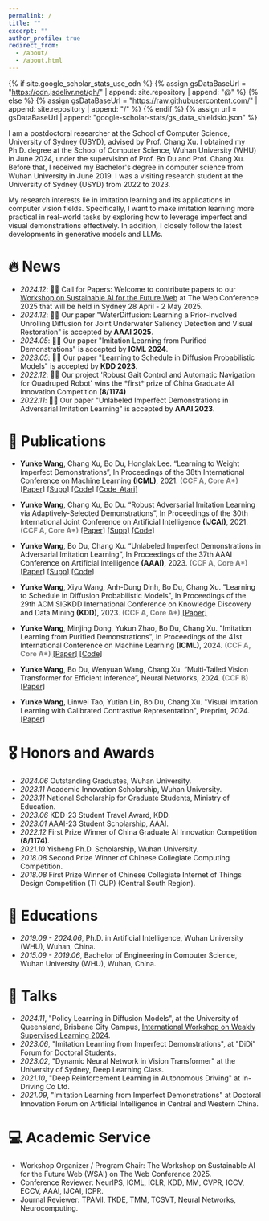 ```yaml
---
permalink: /
title: ""
excerpt: ""
author_profile: true
redirect_from: 
  - /about/
  - /about.html
---
```


{% if site.google_scholar_stats_use_cdn %}
{% assign gsDataBaseUrl = "https://cdn.jsdelivr.net/gh/" | append: site.repository | append: "@" %}
{% else %}
{% assign gsDataBaseUrl = "https://raw.githubusercontent.com/" | append: site.repository | append: "/" %}
{% endif %}
{% assign url = gsDataBaseUrl | append: "google-scholar-stats/gs_data_shieldsio.json" %}

<span class='anchor' id='about-me'></span>

I am a postdoctoral researcher at the School of Computer Science, University of Sydney (USYD), advised by Prof. Chang Xu. I obtained my Ph.D. degree at the School of Computer Science, Wuhan University (WHU) in June 2024, under the supervision of Prof. Bo Du and Prof. Chang Xu. Before that, I received my Bachelor's degree in computer science from Wuhan University in June 2019. I was a visiting research student at the University of Sydney (USYD) from 2022 to 2023.

My research interests lie in imitation learning and its applications in computer vision fields. Specifically, I want to make imitation learning more practical in real-world tasks by exploring how to leverage imperfect and visual demonstrations effectively. In addition, I closely follow the latest developments in generative models and LLMs.

# 🔥 News
- *2024.12*: 📢📢 Call for Papers: Welcome to contribute papers to our [Workshop on Sustainable AI for the Future Web](https://www25-sustainableai.github.io) at The Web Conference 2025 that will be held in Sydney 28 April - 2 May 2025.
- *2024.12*: 🎉🎉 Our paper "WaterDiffusion: Learning a Prior-involved Unrolling Diffusion for Joint Underwater Saliency Detection and Visual Restoration" is accepted by **AAAI 2025**.
- *2024.05*: 🎉🎉 Our paper "Imitation Learning from Purified Demonstrations" is accepted by **ICML 2024**.
- *2023.05*: 🎉🎉 Our paper "Learning to Schedule in Diffusion Probabilistic Models" is accepted by **KDD 2023**.
- *2022.12*: 🎉🎉 Our project 'Robust Gait Control and Automatic Navigation for Quadruped Robot' wins the \*first\* prize of China Graduate AI Innovation Competition **(8/1174)**
- *2022.11*: 🎉🎉 Our paper "Unlabeled Imperfect Demonstrations in Adversarial Imitation Learning" is accepted by **AAAI 2023**. 

# 📝 Publications 
- **Yunke Wang**, Chang Xu, Bo Du, Honglak Lee. “Learning to Weight Imperfect Demonstrations”, In Proceedings of the 38th International Conference on Machine Learning **(ICML)**, 2021.
<strong style="color:gray">(CCF A, Core A\*)</strong>
[[Paper]](http://proceedings.mlr.press/v139/wang21aa/wang21aa.pdf)
[[Supp]](http://proceedings.mlr.press/v139/wang21aa/wang21aa-supp.pdf)
[[Code]](https://github.com/yunke-wang/WGAIL)
[[Code_Atari]](https://github.com/yunke-wang/gail_atari)

- **Yunke Wang**, Chang Xu, Bo Du. “Robust Adversarial Imitation Learning via Adaptively-Selected Demonstrations”, In Proceedings of the 30th International Joint Conference on Artificial Intelligence **(IJCAI)**, 2021.
<strong style="color:gray">(CCF A, Core A\*)</strong>
[[Paper]](https://www.ijcai.org/proceedings/2021/0434.pdf)
[[Supp]](https://github.com/yunke-wang/yunke-wang.github.io/blob/main/docs/IJCAI__21_Robust_Adversarial_Imitation_Learning_via_Adaptively_Selected_Demonstrations.pdf)
[[Code]](https://github.com/yunke-wang/SAIL)

- **Yunke Wang**, Bo Du, Chang Xu. “Unlabeled Imperfect Demonstrations in Adversarial Imitation Learning”, In Proceedings of the 37th AAAI Conference on Artificial Intelligence **(AAAI)**, 2023.
<strong style="color:gray">(CCF A, Core A\*)</strong>
[[Paper]](https://arxiv.org/pdf/2302.06271.pdf)
[[Supp]](https://github.com/yunke-wang/yunke-wang.github.io/blob/main/docs/Appendix_For_UID.pdf)
[[Code]](https://github.com/yunke-wang/UID)

- **Yunke Wang**, Xiyu Wang, Anh-Dung Dinh, Bo Du, Chang Xu. "Learning to Schedule in Diffusion Probabilistic Models", In Proceedings of the 29th ACM SIGKDD International Conference on Knowledge Discovery and Data Mining **(KDD)**, 2023.
<strong style="color:gray">(CCF A, Core A\*)</strong>
[[Paper]](https://dl.acm.org/doi/abs/10.1145/3580305.3599412)

- **Yunke Wang**, Minjing Dong, Yukun Zhao, Bo Du, Chang Xu. "Imitation Learning from Purified Demonstrations", In Proceedings of the 41st International Conference on Machine Learning **(ICML)**, 2024.
<strong style="color:gray">(CCF A, Core A\*)</strong>
[[Paper]](https://proceedings.mlr.press/v235/wang24m.html)
[[Code]](https://github.com/yunke-wang/dp-il)

- **Yunke Wang**, Bo Du, Wenyuan Wang, Chang Xu. “Multi-Tailed Vision Transformer for Efficient Inference”, Neural Networks, 2024.
<strong style="color:gray">(CCF B)</strong>
[[Paper]](https://arxiv.org/pdf/2203.01587.pdf)

- **Yunke Wang**, Linwei Tao, Yutian Lin, Bo Du, Chang Xu. "Visual Imitation Learning with Calibrated Contrastive Representation", Preprint, 2024.
[[Paper]](https://arxiv.org/abs/2401.11396)

<!-- <div class='paper-box'><div class='paper-box-image'><div><div class="badge">CVPR 2016</div><img src='images/500x300.png' alt="sym" width="100%"></div></div>
<div class='paper-box-text' markdown="1">

[Deep Residual Learning for Image Recognition](https://openaccess.thecvf.com/content_cvpr_2016/papers/He_Deep_Residual_Learning_CVPR_2016_paper.pdf)

**Kaiming He**, Xiangyu Zhang, Shaoqing Ren, Jian Sun

[**Project**](https://scholar.google.com/citations?view_op=view_citation&hl=zh-CN&user=DhtAFkwAAAAJ&citation_for_view=DhtAFkwAAAAJ:ALROH1vI_8AC) <strong><span class='show_paper_citations' data='DhtAFkwAAAAJ:ALROH1vI_8AC'></span></strong>
- Lorem ipsum dolor sit amet, consectetur adipiscing elit. Vivamus ornare aliquet ipsum, ac tempus justo dapibus sit amet. 
</div>
</div> -->
 
# 🎖 Honors and Awards
- *2024.06* Outstanding Graduates, Wuhan University.
- *2023.11* Academic Innovation Scholarship, Wuhan University.
- *2023.11* National Scholarship for Graduate Students, Ministry of Education.
- *2023.06* KDD-23 Student Travel Award, KDD.
- *2023.01* AAAI-23 Student Scholarship, AAAI. 
- *2022.12* First Prize Winner of China Graduate AI Innovation Competition **(8/1174)**.
- *2021.10* Yisheng Ph.D. Scholarship, Wuhan University. 
- *2018.08* Second Prize Winner of Chinese Collegiate Computing Competition.
- *2018.08* First Prize Winner of Chinese Collegiate Internet of Things Design Competition (TI CUP) (Central South Region).

# 📖 Educations
- *2019.09 - 2024.06*, Ph.D. in Artificial Intelligence, Wuhan University (WHU), Wuhan, China.
- *2015.09 - 2019.06*, Bachelor of Engineering in Computer Science, Wuhan University (WHU), Wuhan, China.

<!-- - *2022.09 - 2023.09*, Visiting Research Student, The University of Sydney (USYD), Sydney, Australia. -->

# 💬 Talks
- *2024.11*, "Policy Learning in Diffusion Models", at the University of Queensland, Brisbane City Campus, [International Workshop on Weakly Supervised Learning 2024](https://wsl-workshop.github.io/wsl24.html).
- *2023.06*, "Imitation Learning from Imperfect Demonstrations", at "DiDi" Forum for Doctoral Students.
- *2023.02*, "Dynamic Neural Network in Vision Transformer" at the University of Sydney, Deep Learning Class.
- *2021.10*, "Deep Reinforcement Learning in Autonomous Driving" at In-Driving Co Ltd.
- *2021.09*, "Imitation Learning from Imperfect Demonstrations" at Doctoral Innovation Forum on Artificial Intelligence in Central and Western China.
  
# 💻 Academic Service
- Workshop Organizer / Program Chair: The Workshop on Sustainable AI for the Future Web (WSAI) on The Web Conference 2025.
- Conference Reviewer: NeurIPS, ICML, ICLR, KDD, MM, CVPR, ICCV, ECCV, AAAI, IJCAI, ICPR.
- Journal Reviewer: TPAMI, TKDE, TMM, TCSVT, Neural Networks, Neurocomputing.

